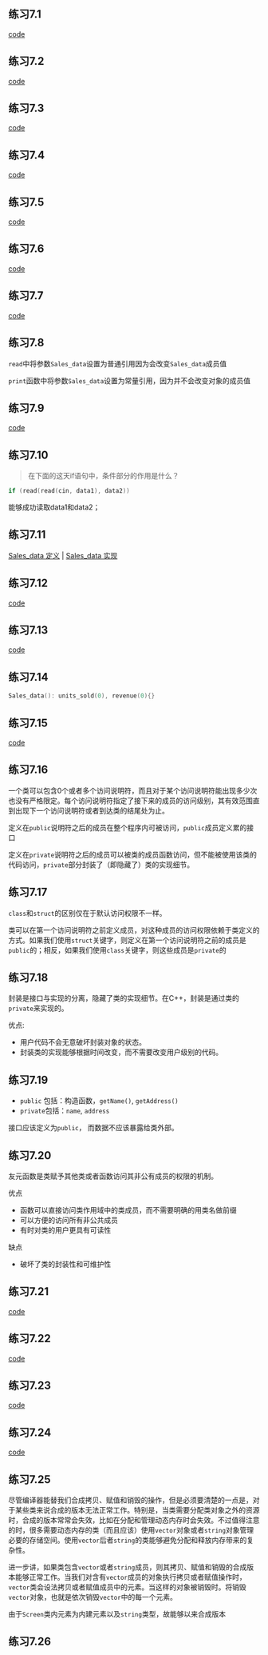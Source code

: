 ## 练习7.1

[code](https://github.com/hao555sky/CppPrimer/blob/master/Chapter_7/ex7_1.cpp)

## 练习7.2

[code](https://github.com/hao555sky/CppPrimer/blob/master/Chapter_7/ex7_2.h)

## 练习7.3

[code](https://github.com/hao555sky/CppPrimer/blob/master/Chapter_7/ex7_3.cpp)

## 练习7.4

[code](https://github.com/hao555sky/CppPrimer/blob/master/Chapter_7/ex7_4.h)

## 练习7.5

[code](https://github.com/hao555sky/CppPrimer/blob/master/Chapter_7/ex7_5.h)

## 练习7.6

[code](https://github.com/hao555sky/CppPrimer/blob/master/Chapter_7/ex7_6.h)

## 练习7.7

[code](https://github.com/hao555sky/CppPrimer/blob/master/Chapter_7/ex7_7.cpp)

## 练习7.8

`read`中将参数`Sales_data`设置为普通引用因为会改变`Sales_data`成员值

`print`函数中将参数`Sales_data`设置为常量引用，因为并不会改变对象的成员值

## 练习7.9

[code](https://github.com/hao555sky/CppPrimer/blob/master/Chapter_7/ex7_9.h)

## 练习7.10

> 在下面的这天if语句中，条件部分的作用是什么？

```cpp
if (read(read(cin, data1), data2))
```

能够成功读取data1和data2；

## 练习7.11

[Sales_data 定义](https://github.com/hao555sky/CppPrimer/blob/master/Chapter_7/ex7.11.h) | [Sales_data 实现](https://github.com/hao555sky/CppPrimer/blob/master/Chapter_7/ex7.11.cpp) 

## 练习7.12

[code](https://github.com/hao555sky/CppPrimer/blob/master/Chapter_7/ex7_12.h)

## 练习7.13

[code](https://github.com/hao555sky/CppPrimer/blob/master/Chapter_7/ex7_13.cpp)

## 练习7.14

```cpp
Sales_data(): units_sold(0), revenue(0){}
```

## 练习7.15

[code](https://github.com/hao555sky/CppPrimer/blob/master/Chapter_7/ex7_15.h)

## 练习7.16

一个类可以包含0个或者多个访问说明符，而且对于某个访问说明符能出现多少次也没有严格限定。每个访问说明符指定了接下来的成员的访问级别，其有效范围直到出现下一个访问说明符或者到达类的结尾处为止。

定义在`public`说明符之后的成员在整个程序内可被访问，`public`成员定义累的接口

定义在`private`说明符之后的成员可以被类的成员函数访问，但不能被使用该类的代码访问，`private`部分封装了（即隐藏了）类的实现细节。

## 练习7.17

`class`和`struct`的区别仅在于默认访问权限不一样。

类可以在第一个访问说明符之前定义成员，对这种成员的访问权限依赖于类定义的方式。如果我们使用`struct`关键字，则定义在第一个访问说明符之前的成员是`public`的；相反，如果我们使用`class`关键字，则这些成员是`private`的

## 练习7.18

封装是接口与实现的分离，隐藏了类的实现细节。在C++，封装是通过类的`private`来实现的。

优点:

* 用户代码不会无意破坏封装对象的状态。
* 封装类的实现能够根据时间改变，而不需要改变用户级别的代码。

## 练习7.19

* `public` 包括：构造函数，`getName()`, `getAddress()`
* `private`包括：`name`, `address`

接口应该定义为`public`， 而数据不应该暴露给类外部。

## 练习7.20

友元函数是类赋予其他类或者函数访问其非公有成员的权限的机制。

优点

* 函数可以直接访问类作用域中的类成员，而不需要明确的用类名做前缀
* 可以方便的访问所有非公共成员
* 有时对类的用户更具有可读性

缺点

* 破坏了类的封装性和可维护性

## 练习7.21

[code](https://github.com/hao555sky/CppPrimer/blob/master/Chapter_7/ex7_21.h)

## 练习7.22

[code](https://github.com/hao555sky/CppPrimer/blob/master/Chapter_7/ex7_22.h)

## 练习7.23

[code](https://github.com/hao555sky/CppPrimer/blob/master/Chapter_7/ex7_23.h)

## 练习7.24

[code](https://github.com/hao555sky/CppPrimer/blob/master/Chapter_7/ex7_24.h)

## 练习7.25

尽管编译器能替我们合成拷贝、赋值和销毁的操作，但是必须要清楚的一点是，对于某些类来说合成的版本无法正常工作。特别是，当类需要分配类对象之外的资源时，合成的版本常常会失效，比如在分配和管理动态内存时会失效。不过值得注意的时，很多需要动态内存的类（而且应该）使用`vector`对象或者`string`对象管理必要的存储空间。使用`vector`后者`string`的类能够避免分配和释放内存带来的复杂性。

进一步讲，如果类包含`vector`或者`string`成员，则其拷贝、赋值和销毁的合成版本能够正常工作。当我们对含有`vector`成员的对象执行拷贝或者赋值操作时，`vector`类会设法拷贝或者赋值成员中的元素。当这样的对象被销毁时。将销毁`vector`对象，也就是依次销毁`vector`中的每一个元素。

由于`Screen`类内元素为内建元素以及`string`类型，故能够以来合成版本

## 练习7.26


